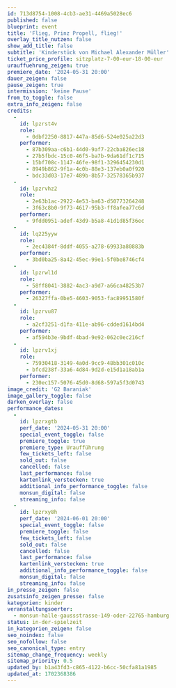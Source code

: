 ```yaml
---
id: 713d8754-1008-4cb3-ae31-4469a5028ec6
published: false
blueprint: event
title: 'Flieg, Prinz Propell, flieg!'
overlay_title_nutzen: false
show_add_title: false
subtitle: 'Kinderstück von Michael Alexander Müller'
ticket_price_profile: sitzplatz-7-00-eur-18-00-eur
urauffuehrung_zeigen: true
premiere_date: '2024-05-31 20:00'
dauer_zeigen: false
pause_zeigen: true
intermission: 'keine Pause'
from_to_toggle: false
extra_info_zeigen: false
credits:
  -
    id: lpzrst4v
    role:
      - 0dbf2250-8817-447a-85d6-524e025a22d3
    performer:
      - 87b309aa-c6b1-44d0-9af7-22cba826ec18
      - 27b5fbdc-15c0-46f5-ba7b-9da61df1c715
      - 15bf708c-1147-46fe-98f1-3296454230d1
      - 8949b862-9f1a-4c0b-88e3-137eb0a0f920
      - bdc33d03-17e7-489b-8b57-32578365b937
  -
    id: lpzrvhz2
    role:
      - 2e63b1ac-2922-4e53-ba63-d50773264248
      - 3f63c8b0-9f73-4617-95b3-ff8afea77c6d
    performer:
      - 9fdd0951-adef-43d9-b5a8-41d1d85f36ec
  -
    id: lq225yyw
    role:
      - 2ec4384f-8ddf-4055-a278-69933a80883b
    performer:
      - 3bd0ba25-8a42-45ec-99e1-5f0be8746cf4
  -
    id: lpzrwl1d
    role:
      - 58ff8041-3882-4ac3-a9d7-a66ca48253b7
    performer:
      - 26327ffa-0be5-4603-9053-fac89951580f
  -
    id: lpzrvu87
    role:
      - a2cf3251-d1fa-411e-ab96-cdded1614bd4
    performer:
      - af594b3e-9bdf-4bad-9e92-062c0ec216cf
  -
    id: lpzrv1xj
    role:
      - 75930418-3149-4a0d-9cc9-48bb301c010c
      - bfcd238f-33a6-4d84-9d2d-e15d1a18ab1a
    performer:
      - 230ec157-5076-45d0-8d68-597a5f3d0743
image_credit: 'G2 Baraniak'
image_gallery_toggle: false
darken_overlay: false
performance_dates:
  -
    id: lpzrxgtb
    perf_date: '2024-05-31 20:00'
    special_event_toggle: false
    premiere_toggle: true
    premiere_type: Uraufführung
    few_tickets_left: false
    sold_out: false
    cancelled: false
    last_performance: false
    kartenlink_verstecken: true
    additional_info_performance_toggle: false
    monsun_digital: false
    streaming_info: false
  -
    id: lpzrxy8h
    perf_date: '2024-06-01 20:00'
    special_event_toggle: false
    premiere_toggle: false
    few_tickets_left: false
    sold_out: false
    cancelled: false
    last_performance: false
    kartenlink_verstecken: true
    additional_info_performance_toggle: false
    monsun_digital: false
    streaming_info: false
in_presse_zeigen: false
zusatsinfo_zeigen_presse: false
kategorien: kinder
veranstaltungsoerter:
  - monsun-halle-gaussstrasse-149-oder-22765-hamburg
status: in-der-spielzeit
in_kategorien_zeigen: false
seo_noindex: false
seo_nofollow: false
seo_canonical_type: entry
sitemap_change_frequency: weekly
sitemap_priority: 0.5
updated_by: b1a43fd3-c865-4122-b6cc-50cfa81a1985
updated_at: 1702368386
---
```

